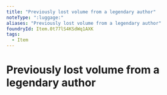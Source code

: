 ```yaml
---
title: "Previously lost volume from a legendary author"
noteType: ":luggage:"
aliases: "Previously lost volume from a legendary author"
foundryId: Item.0t77lS4KSdWq1AXK
tags:
  - Item
---
```


# Previously lost volume from a legendary author
